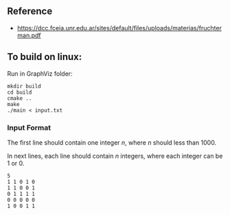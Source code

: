 ## Reference

-   https://dcc.fceia.unr.edu.ar/sites/default/files/uploads/materias/fruchterman.pdf


## To build on linux:

Run in GraphViz folder:
```
mkdir build
cd build
cmake ..
make
./main < input.txt
```

### Input Format

The first line should contain one integer $n$, where $n$ should less than 1000.

In next lines, each line should contain $n$ integers, where each integer can be 1 or 0.

```
5
1 1 0 1 0
1 1 0 0 1
0 1 1 1 1
0 0 0 0 0
1 0 0 1 1
```


